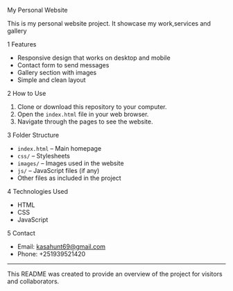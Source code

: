  My Personal Website

This is my personal website project. It showcase my work,services and gallery

1 Features
- Responsive design that works on desktop and mobile
- Contact form to send messages
- Gallery section with images
- Simple and clean layout

2 How to Use
1. Clone or download this repository to your computer.
2. Open the `index.html` file in your web browser.
3. Navigate through the pages to see the website.

3 Folder Structure
- `index.html` – Main homepage
- `css/` – Stylesheets
- `images/` – Images used in the website
- `js/` – JavaScript files (if any)
- Other files as included in the project

4 Technologies Used
- HTML
- CSS
- JavaScript

5 Contact
- Email: kasahunt69@gmail.com
- Phone: +251939521420

---

This README was created to provide an overview of the project for visitors and collaborators.
